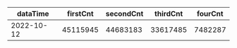 |dataTime|firstCnt|secondCnt|thirdCnt|fourCnt|
|-|-|-|-|-|
|2022-10-12|45115945|44683183|33617485|7482287|